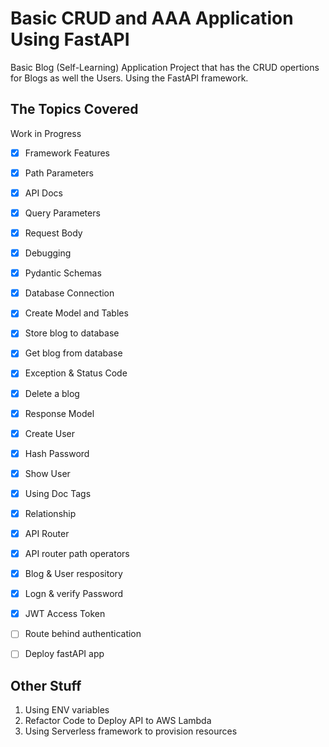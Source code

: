 # Basic CRUD and AAA Application Using FastAPI

Basic Blog (Self-Learning) Application Project that has the CRUD opertions for Blogs as well the Users. Using the FastAPI framework.

## The Topics Covered

Work in Progress

- [x] Framework Features
- [x] Path Parameters
- [x] API Docs
- [x] Query Parameters
- [x] Request Body
- [x] Debugging
- [x] Pydantic Schemas
- [x] Database Connection
- [x] Create Model and Tables
- [x] Store blog to database
- [x] Get blog from database
- [x] Exception & Status Code
- [x] Delete a blog
- [x] Response Model
- [x] Create User
- [x] Hash Password
- [x] Show User
- [x] Using Doc Tags
- [x] Relationship
- [x] API Router
- [x] API router path operators
- [x] Blog & User respository
- [x] Logn & verify Password
- [x] JWT Access Token
- [ ] Route behind authentication
- [ ] Deploy fastAPI app


## Other Stuff
1. Using ENV variables
2. Refactor Code to Deploy API to AWS Lambda
3. Using Serverless framework to provision resources